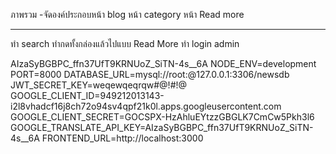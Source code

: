 ภาพรวม
-จัดองค์ประกอบหน้า blog หน้า category หน้า Read more

---

ทำ search
ทำกดทั้งกล่องแล้วไปแบบ Read More
ทำ login admin

AIzaSyBGBPC_ffn37UfT9KRNUoZ_SiTN-4s\_\_6A
NODE_ENV=development
PORT=8000
DATABASE_URL=mysql://root:@127.0.0.1:3306/newsdb
JWT_SECRET_KEY=weqewqeqrqw#@!#!@
GOOGLE_CLIENT_ID=949212013143-i2l8vhadcf16j8ch72o94sv4qpf21k0l.apps.googleusercontent.com
GOOGLE_CLIENT_SECRET=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
GOOGLE_TRANSLATE_API_KEY=AIzaSyBGBPC_ffn37UfT9KRNUoZ_SiTN-4s\_\_6A
FRONTEND_URL=http://localhost:3000
